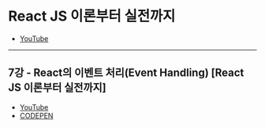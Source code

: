 # React JS 이론부터 실전까지
- [YouTube](https://www.youtube.com/watch?v=s2knmog2j1U&list=PLRx0vPvlEmdCED62ZIWCbI-6G_jcwmuFB)

---

## 7강 - React의 이벤트 처리(Event Handling) [React JS 이론부터 실전까지]

- [YouTube](https://www.youtube.com/watch?v=eoEen2rHrm0&list=PLRx0vPvlEmdCED62ZIWCbI-6G_jcwmuFB&index=7)
- [CODEPEN](https://codepen.io/)

